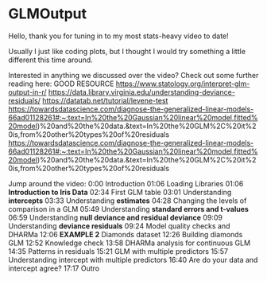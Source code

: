 # GLMOutput

Hello, thank you for tuning in to my most stats-heavy video to date!

Usually I just like coding plots, but I thought I would try something a little different this time around. 

Interested in anything we discussed over the video? Check out some further reading here:
GOOD RESOURCE
https://www.statology.org/interpret-glm-output-in-r/
https://data.library.virginia.edu/understanding-deviance-residuals/
https://datatab.net/tutorial/levene-test
https://towardsdatascience.com/diagnose-the-generalized-linear-models-66ad01128261#:~:text=In%20the%20Gaussian%20linear%20model,fitted%20model)%20and%20the%20data.&text=In%20the%20GLM%2C%20it%20is,from%20other%20types%20of%20residuals 
https://towardsdatascience.com/diagnose-the-generalized-linear-models-66ad01128261#:~:text=In%20the%20Gaussian%20linear%20model,fitted%20model)%20and%20the%20data.&text=In%20the%20GLM%2C%20it%20is,from%20other%20types%20of%20residuals 


Jump around the video:
0:00 Introduction
01:06 Loading Libraries
01:06 **Introduction to Iris Data**
02:34 First GLM table
03:01 Understanding **intercepts**
03:33 Understanding **estimates**
04:28 Changing the levels of comparison in a GLM
05:49 Understanding **standard errors and t-values**
06:59 Understanding **null deviance and residual deviance**
09:09 Understanding **deviance residuals**
09:24 Model quality checks and DHARMa
12:06 **EXAMPLE 2** Diamonds dataset
12:26 Building diamonds GLM
12:52 Knowledge check
13:58 DHARMa analysis for continuous GLM
14:35 Patterns in residuals
15:21 GLM with multiple predictors
15:57 Understanding intercept with multiple predictors
16:40 Are do your data and intercept agree?
17:17 Outro
















